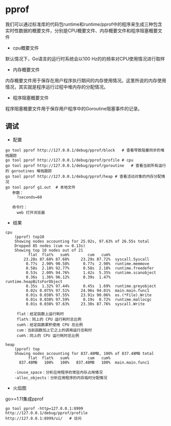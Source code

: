 # pprof

我们可以通过标准库的代码包runtime和runtime/pprof中的程序来生成三种包含实时性数据的概要文件，分别是CPU概要文件、内存概要文件和程序阻塞概要文件

- cpu概要文件

默认情况下，Go语言的运行时系统会以100 Hz的的频率对CPU使用情况进行取样

- 内存概要文件
  
内存概要文件用于保存在用户程序执行期间的内存使用情况。这里所说的内存使用情况，其实就是程序运行过程中堆内存的分配情况。

- 程序阻塞概要文件

程序阻塞概要文件用于保存用户程序中的Goroutine阻塞事件的记录。

## 调试

- 配置
```
go tool pprof http://127.0.0.1/debug/pprof/block   # 查看导致阻塞同步的堆栈跟踪
go tool pprof http://127.0.0.1/debug/pprof/profile # cpu
go tool pprof http://127.0.0.1/debug/pprof/goroutine   # 查看当前所有运行的 goroutines 堆栈跟踪
go tool pprof http://127.0.0.1/debug/pprof/heap # 查看活动对象的内存分配情况
go tool pprof g1.out  # 本地文件
   参数：
     ?seconds=60
   
   命令行：
     web 打开浏览器
```

- 结果
```
cpu
    (pprof) top10
    Showing nodes accounting for 25.92s, 97.63% of 26.55s total
    Dropped 85 nodes (cum <= 0.13s)
    Showing top 10 nodes out of 21
          flat  flat%   sum%        cum   cum%
        23.28s 87.68% 87.68%     23.29s 87.72%  syscall.Syscall
         0.77s  2.90% 90.58%      0.77s  2.90%  runtime.memmove
         0.58s  2.18% 92.77%      0.58s  2.18%  runtime.freedefer
         0.53s  2.00% 94.76%      1.42s  5.35%  runtime.scanobject
         0.36s  1.36% 96.12%      0.39s  1.47%  runtime.heapBitsForObject
         0.35s  1.32% 97.44%      0.45s  1.69%  runtime.greyobject
         0.02s 0.075% 97.51%     24.96s 94.01%  main.main.func1
         0.01s 0.038% 97.55%     23.91s 90.06%  os.(*File).Write
         0.01s 0.038% 97.59%      0.19s  0.72%  runtime.mallocgc
         0.01s 0.038% 97.63%     23.30s 87.76%  syscall.Write

     flat：给定函数上运行耗时
     flat%：同上的 CPU 运行耗时总比例
     sum%：给定函数累积使用 CPU 总比例
     cum：当前函数加上它之上的调用运行总耗时
     cum%：同上的 CPU 运行耗时总比例

heap
    (pprof) top
    Showing nodes accounting for 837.48MB, 100% of 837.48MB total
          flat  flat%   sum%        cum   cum%
      837.48MB   100%   100%   837.48MB   100%  main.main.func1

    -inuse_space：分析应用程序的常驻内存占用情况
    -alloc_objects：分析应用程序的内存临时分配情况
```


- 火焰图

go>=1.11集成pprof
```
go tool pprof -http=127.0.0.1:8999 http://127.0.0.1/debug/pprof/profile
http://127.0.0.1:8999/ui/   # 访问
```

